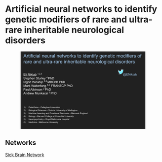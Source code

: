 Artificial neural networks to identify genetic modifiers of
rare and ultra-rare inheritable neurological disorders
=======================


<p align="center">
     <a href=""><img width="80%" src="https://github.com/eniktab/Healthtecweek/raw/master/_Artificial%20neural%20networks%20to%20identify%20genetic%20modifiers%20of%20rare%20and%20ultra-rare%20inheritable%20neurological%20disorders.png"></a>
</p>



## Networks
[Sick Brain Network](https://github.com/eniktab/Healthtecweek/tree/master/example/sick_brain) 
